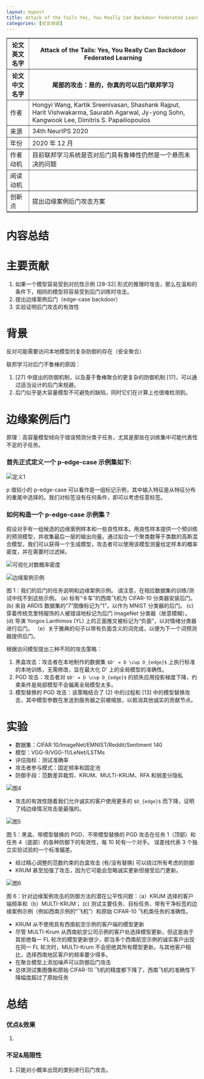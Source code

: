 ```yaml
---
layout: mypost
title: Attack of the Tails Yes, You Really Can Backdoor Federated Learning
categories: [论文阅读]
---
```


<table border="1">
    <tr>
        <th>论文英文名字</th>
        <th>Attack of the Tails: Yes, You Really Can Backdoor Federated Learning</th>
    </tr>
    <tr>
        <th>论文中文名字</th>
        <th>尾部的攻击：是的，你真的可以后门联邦学习</th>
    </tr>
    <tr>
        <td>作者</td>
        <td>Hongyi Wang, Kartik Sreenivasan, Shashank Rajput, Harit Vishwakarma, Saurabh Agarwal, Jy-yong Sohn, Kangwook Lee, Dimitris S. Papailiopoulos</td>
    </tr>
    <tr>
        <td>来源</td>
        <td>34th NeurIPS 2020</td>
    </tr>
    <tr>
        <td>年份</td>
        <td>2020 年 12 月</td>
    </tr>
    <tr>
        <td>作者动机</td>
        <td>目前联邦学习系统是否对后门具有鲁棒性仍然是一个悬而未决的问题</td>
    </tr>
    <tr>
        <td>阅读动机</td>
        <td></td>
    </tr>
    <tr>
        <td>创新点</td>
        <td>提出边缘案例后门攻击方案</td>
    </tr>
</table>

# 内容总结  

# 主要贡献

1. 如果一个模型容易受到对抗性示例 [28-32] 形式的推理时攻击，那么在温和的条件下，相同的模型将容易受到后门训练时攻击。
2. 提出边缘案例后门（edge-case backdoor）
3. 实验证明后门攻击的有效性

# 背景

反对可能需要访问本地模型的复杂防御的存在（安全聚合）

联邦学习对后门不鲁棒的原因：

1. [27] 中提出的防御机制，以及基于鲁棒聚合的更复杂的防御机制 [17]，可以通过适当设计的后门来规避。
2. 后门似乎是大容量模型不可避免的缺陷，同时它们在计算上也很难检测到。

# 边缘案例后门

原理：高容量模型倾向于错误预测分类子任务，尤其是那些在训练集中可能代表性不足的子任务。

### 首先正式定义一个 p-edge-case 示例集如下:

![定义1](定义1.png)

p 值较小的 p-edge-case 可以看作是一组标记示例，其中输入特征是从特征分布的重尾中选择的。我们对标签没有任何条件，即可以考虑任意标签。

### 如何构造一个 p-edge-case 示例集？

假设对手有一组候选的边缘案例样本和一些良性样本。用良性样本提供一个预训练的预测模型，并收集最后一层的输出向量。通过拟合一个聚类数等于类数的高斯混合模型，我们可以获得一个生成模型，攻击者可以使用该模型测量给定样本的概率密度，并在需要时过滤掉。

![可视化对数概率密度](可视化对数概率密度.png)

![边缘案例示例](边缘案例示例.png)

图 1：我们的后门的任务说明和边缘案例示例。 请注意，在相应数据集的训练/测试中找不到这些示例。  (a) 标有“卡车”的西南飞机为 CIFAR-10 分类器安装后门。  (b) 来自 ARDIS 数据集的“7”图像标记为“1”，以作为 MNIST 分类器的后门。  (c) 穿着传统克里特服饰的人被错误地标记为后门 ImageNet 分类器（故意模糊）。  (d) 导演 Yorgos Lanthimos (YL) 上的正面推文被标记为“负面”，以对情绪分类器进行后门。  （e）关于雅典的句子以带有负面含义的词完成，以便为下一个词预测器提供后门。

根据访问模型提出三种不同的攻击策略：
1. 黑盒攻击：攻击者在本地制作的数据集 `$D' = D \cup D_{edge}$` 上执行标准的本地训练，无需修改，旨在最大化 D' 上的全局模型的准确性。
2. PGD 攻击：攻击者对 `$D' = D \cup D_{edge}$` 的损失应用投影梯度下降，约束条件是局部模型不会偏离全局模型太多。
3. 模型替换的 PGD 攻击：该策略结合了 (2) 中的过程和 [13] 中的模型替换攻击，其中模型参数在发送到服务器之前被缩放，以抵消其他诚实的贡献节点。

# 实验

+ 数据集：CIFAR 10/ImageNet/EMNIST/Reddit/Sentiment 140
+ 模型：VGG-9/VGG-11/LeNet/LSTMs
+ 评估指标：测试准确率
+ 攻击者参与模式：固定频率和固定池
+ 防御手段：范数差异裁剪、KRUM、MULTI-KRUM、RFA 和弱差分隐私

![图4](图4.png)

+ 攻击的有效性随着我们允许诚实的客户使用更多的 `$D_{edge}$` 而下降，证明了纯边缘情况攻击是最强的。

![图5](图5.png)

图 5：黑盒、带模型替换的 PGD、不带模型替换的 PGD 攻击在任务 1（顶部）和任务 4（底部）的各种防御下的有效性，每 10 轮有一个对手。 误差线代表 3 个独立实验试验的一个标准偏差。

+ 经过精心调整的范数约束的白盒攻击 (有/没有替换) 可以绕过所有考虑的防御
+ KRUM 甚至加强了攻击，因为它可能会忽略诚实更新但接受后门更新。

![图6](图6.png)

图 6：针对边缘案例攻击的防御方法的潜在公平性问题：（a）KRUM 选择的客户端频率和（b）MULTI-KRUM；  (c) 测试主要任务、目标任务、带有干净标签的边缘案例示例（例如西南示例的“飞机”）和原始 CIFAR-10 飞机类任务的准确性。

+ KRUM 从不使用具有西南航空示例的客户端的模型更新
+ 尽管 MULTI-Krum 从西南航空公司示例的客户处选择模型更新，但这是由于其拒绝每一 FL 轮次的模型更新很少，即当多个西南航空示例的诚实客户出现在同一 FL 轮次时，MULTI-Krum 不会拒绝其所有模型更新。与其他客户相比，选择西南地区客户的频率要少得多。
+ 在聚合模型上添加噪声可以防御后门攻击
+ 总体测试集图像和原始 CIFAR-10 飞机的精度都下降了，西南飞机的准确性下降幅度超过了原始任务

# 总结

### 优点&效果

1. 

### 不足&局限性

1. 只能对小概率出现的类别进行后门攻击。


